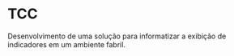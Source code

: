 # TCC
Desenvolvimento de uma solução para informatizar a exibição de indicadores em um ambiente fabril.
